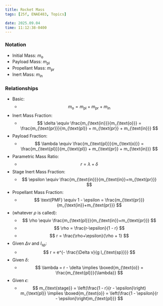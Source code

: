 ```yaml
---
title: Rocket Mass
tags: [25f, ENAE483, Topics]

date: 2025.09.04
time: 11:12:38-0400
---
```


### Notation

- Initial Mass: $m_{\text{o}}$
- Payload Mass: $m_{\text{pl}}$
- Propellant Mass: $m_{\text{pr}}$
- Inert Mass: $m_{\text{in}}$

### Relationships

- Basic:
    - $$
        m_{\text{o}} = m_{\text{pl}} + m_{\text{pr}} + m_{\text{in}}
      $$
- Inert Mass Fraction:
    - $$
        \delta \equiv \frac{m_{\text{in}}}{m_{\text{o}}} = \frac{m_{\text{pr}}}{m_{\text{pl}} + m_{\text{pr}} + m_{\text{in}}}
      $$
- Payload Fraction:
    - $$
        \lambda \equiv \frac{m_{\text{pl}}}{m_{\text{o}}} = \frac{m_{\text{pl}}}{m_{\text{pl}} + m_{\text{pr}} + m_{\text{in}}}
      $$
- Parametric Mass Ratio:
    - $$
        r = \lambda + \delta
      $$
- Stage Inert Mass Fraction:
    - $$
        \epsilon \equiv \frac{m_{\text{in}}}{m_{\text{in}}+m_{\text{pr}}}
      $$
- Propellant Mass Fraction:
    - $$
        \text{PMF} \equiv 1 - \epsilon = \frac{m_{\text{pr}}}{m_{\text{in}}+m_{\text{pr}}}
      $$
- (whatever $\rho$ is called):
    - $$
        \rho \equiv \frac{m_{\text{pl}}}{m_{\text{in}}+m_{\text{pr}}}
      $$
    - $$
        \rho = \frac{r-\epsilon}{1 - r}
      $$
    - $$
        r = \frac{\rho+\epsilon}{\rho + 1}
      $$
- Given $\Delta v$ and $I_{\text{sp}}$:
    - $$
        r = e^{- \frac{\Delta v}{g I_{\text{sp}}}}
      $$
- Given $\delta$:
    - $$
        \lambda = r - \delta \implies \boxed{m_{\text{o}} = \frac{m_{\text{pl}}}{\lambda}}
      $$
- Given $\epsilon$:
    - $$
        m_{\text{stage}} = \left(\frac{1 - r}{r - \epsilon}\right) m_{\text{pl}} \implies \boxed{m_{\text{o}} = \left(\frac{1 - \epsilon}{r - \epsilon}\right)m_{\text{pl}}}
      $$
